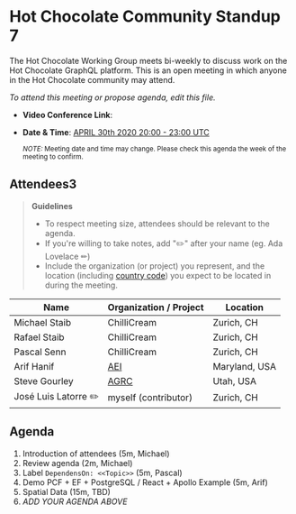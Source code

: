 # Hot Chocolate Community Standup 7

The Hot Chocolate Working Group meets bi-weekly to discuss work on the Hot Chocolate GraphQL platform. This is an open meeting in which anyone in the Hot Chocolate community may attend.

*To attend this meeting or propose agenda, edit this file.*

- **Video Conference Link**:   
- **Date & Time**: [APRIL 30th 2020 20:00 - 23:00 UTC](https://www.timeanddate.com/worldclock/meetingdetails.html?year=2020&month=4&day=30&hour=20&min=0&sec=0&p1=268&p2=22&p3=224)

  <small>*NOTE:* Meeting date and time may change. Please check this agenda the week of the meeting to confirm.</small>

## Attendees3

> **Guidelines**
> - To respect meeting size, attendees should be relevant to the agenda.
> - If you're willing to take notes, add "✏️" after your name (eg. Ada Lovelace ✏)
> - Include the organization (or project) you represent, and the location (including [country code](https://en.wikipedia.org/wiki/List_of_ISO_3166_country_codes#Current_ISO_3166_country_codes)) you expect to be located in during the meeting.

| Name                     | Organization / Project       | Location
| ------------------------ | ---------------------------- | ------------------------
| Michael Staib            | ChilliCream                  | Zurich, CH
| Rafael Staib             | ChilliCream                  | Zurich, CH
| Pascal Senn              | ChilliCream                  | Zurich, CH
| Arif Hanif               | [AEI](https://aeieng.com)    | Maryland, USA
| Steve Gourley            | [AGRC](https://gis.utah.gov) | Utah, USA
| José Luis Latorre ✏️     | myself (contributor)         | Zurich, CH

## Agenda

1. Introduction of attendees (5m, Michael)
2. Review agenda (2m, Michael) 
3. Label `DependensOn: <<Topic>>` (5m, Pascal) 
4. Demo PCF + EF + PostgreSQL / React + Apollo Example (5m, Arif) 
4. Spatial Data (15m, TBD) 
3. *ADD YOUR AGENDA ABOVE*
